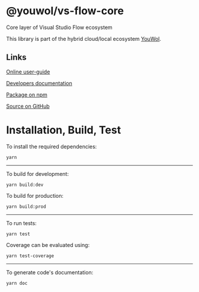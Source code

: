 # @youwol/vs-flow-core

Core layer of Visual Studio Flow ecosystem

This library is part of the hybrid cloud/local ecosystem
[YouWol](https://platform.youwol.com/applications/@youwol/platform/latest).

## Links

[Online user-guide](https://l.youwol.com/doc/@youwol/vs-flow-core)

[Developers documentation](https://platform.youwol.com/applications/@youwol/cdn-explorer/latest?package=@youwol/vs-flow-core)

[Package on npm](https://www.npmjs.com/package/@youwol/vs-flow-core)

[Source on GitHub](https://github.com/youwol/vs-flow-core)

# Installation, Build, Test

To install the required dependencies:

```shell
yarn
```

---

To build for development:

```shell
yarn build:dev
```

To build for production:

```shell
yarn build:prod
```

---

To run tests:

```shell
yarn test
```

Coverage can be evaluated using:

```shell
yarn test-coverage
```

---

To generate code's documentation:

```shell
yarn doc
```
